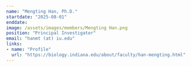 ```yaml
---
name: "Mengting Han, Ph.D."
startdate: "2025-08-01"
enddate:
image: /assets/images/members/Mengting Han.png
position: "Principal Investigator"
email: "hanmt (at) iu.edu"
links:
- name: "Profile"
  url: "https://biology.indiana.edu/about/faculty/han-mengting.html"
---
```

